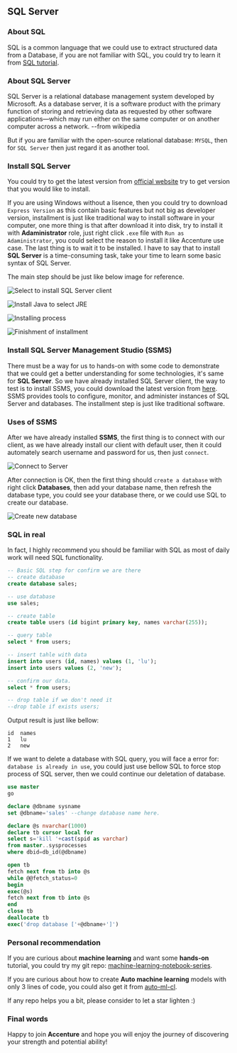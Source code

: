 ## SQL Server

### About SQL

SQL is a common language that we could use to extract structured data from a Database, if you are not familiar with SQL, you could try to learn it from [SQL tutorial](https://www.runoob.com/sql/sql-tutorial.html).


### About SQL Server

SQL Server is a relational database management system developed by Microsoft. As a database server, it is a software product with the primary function of storing and retrieving data as requested by other software applications—which may run either on the same computer or on another computer across a network. --from wikipedia

But if you are familiar with the open-source relational database: `MYSQL`, then for `SQL Server` then just regard it as another tool.


### Install SQL Server

You could try to get the latest version from [official website](https://www.microsoft.com/zh-cn/sql-server/sql-server-downloads) try to get version that you would like to install. 

If you are using Windows without a lisence, then you could try to download `Express Version` as this contain basic features but not big as developer version, installment is just like traditional way to install software in your computer, one more thing is that after download it into disk, try to install it with **Adaministrator** role, just right click `.exe` file with `Run as Adaministrator`, you could select the reason to install it like Accenture use case. The last thing is to wait it to be installed. I have to say that to install **SQL Server** is a time-consuming task, take your time to learn some basic syntax of SQL Server.

The main step should be just like below image for reference. 

![Select to install SQL Server client](https://github.com/lugq1990/machine-learning-beginner-jupyter-series/blob/master/others/SQL_Server/picture/install.png)


![Install Java to select JRE](https://github.com/lugq1990/machine-learning-beginner-jupyter-series/blob/master/others/SQL_Server/picture/java_install.png)


![Installing process](https://github.com/lugq1990/machine-learning-beginner-jupyter-series/blob/master/others/SQL_Server/picture/install_process.png)


![Finishment of installment](https://github.com/lugq1990/machine-learning-beginner-jupyter-series/blob/master/others/SQL_Server/picture/sucess.png)


### Install SQL Server Management Studio (SSMS)


There must be a way for us to hands-on with some code to demonstrate that we could get a better understanding for some technologies, it's same for **SQL Server**. So we have already installed SQL Server client, the way to test is to install SSMS, you could download the latest version from [here](https://docs.microsoft.com/zh-cn/sql/ssms/download-sql-server-management-studio-ssms?view=sql-server-ver15#download-ssms). SSMS provides tools to configure, monitor, and administer instances of SQL Server and databases. The installment step is just like traditional software.


### Uses of SSMS 


After we have already installed **SSMS**, the first thing is to connect with our client, as we have already install our client with default user, then it could automately search username and password for us, then just `connect`. 

![Connect to Server](https://github.com/lugq1990/machine-learning-beginner-jupyter-series/blob/master/others/SQL_Server/picture/connect_to_server.png)

After connection is OK, then the first thing should `create a database` with right click **Databases**, then add your database name, then refresh the database type, you could see your database there, or we could use SQL to create our database.

![Create new database](https://github.com/lugq1990/machine-learning-beginner-jupyter-series/blob/master/others/SQL_Server/picture/create_new_db.png)


### SQL in real


In fact, I highly recommend you should be familiar with SQL as most of daily work will need SQL functionality.


```SQL
-- Basic SQL step for confirm we are there
-- create database
create database sales;

-- use database
use sales;

-- create table
create table users (id bigint primary key, names varchar(255));

-- query table
select * from users;

-- insert tahle with data
insert into users (id, names) values (1, 'lu');
insert into users values (2, 'new');

-- confirm our data.
select * from users;

-- drop table if we don't need it
--drop table if exists users;

```

Output result is just like bellow:

```
id	names
1	lu
2	new
```

If we want to delete a database with SQL query, you will face a error for: `database is already in use`, you could just use bellow SQL to force stop process of SQL server, then we could continue our deletation of database.

```SQL
use master 
go 

declare @dbname sysname 
set @dbname='sales' --change database name here.

declare @s nvarchar(1000) 
declare tb cursor local for 
select s='kill '+cast(spid as varchar) 
from master..sysprocesses 
where dbid=db_id(@dbname) 

open tb 
fetch next from tb into @s 
while @@fetch_status=0 
begin 
exec(@s) 
fetch next from tb into @s 
end 
close tb 
deallocate tb 
exec('drop database ['+@dbname+']')  
```


### Personal recommendation

If you are curious about **machine learning** and want some **hands-on** tutorial, you could try my git repo: [machine-learning-notebook-series](https://github.com/lugq1990/machine-learning-notebook-series).

If you are curious about how to create **Auto machine learning** models with only 3 lines of code, you could also get it from [auto-ml-cl](https://github.com/lugq1990/auto-ml-cl).

If any repo helps you a bit, please consider to let a star lighten :)


### Final words

Happy to join **Accenture** and hope you will enjoy the journey of discovering your strength and potential ability!